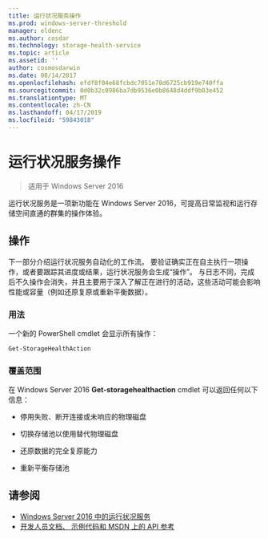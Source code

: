 ```yaml
---
title: 运行状况服务操作
ms.prod: windows-server-threshold
manager: eldenc
ms.author: cosdar
ms.technology: storage-health-service
ms.topic: article
ms.assetid: ''
author: cosmosdarwin
ms.date: 08/14/2017
ms.openlocfilehash: efdf8f04e68fcbdc7051e78d6725cb919e740ffa
ms.sourcegitcommit: 0d0b32c8986ba7db9536e0b8648d4ddf9b03e452
ms.translationtype: MT
ms.contentlocale: zh-CN
ms.lasthandoff: 04/17/2019
ms.locfileid: "59843018"
---
```

# <a name="health-service-actions"></a>运行状况服务操作

> 适用于 Windows Server 2016

运行状况服务是一项新功能在 Windows Server 2016，可提高日常监视和运行存储空间直通的群集的操作体验。

## <a name="actions"></a>操作  

下一部分介绍运行状况服务自动化的工作流。 要验证确实正在自主执行一项操作，或者要跟踪其进度或结果，运行状况服务会生成“操作”。 与日志不同，完成后不久操作会消失，并且主要用于深入了解正在进行的活动，这些活动可能会影响性能或容量（例如还原复原或重新平衡数据）。  

### <a name="usage"></a>用法  

一个新的 PowerShell cmdlet 会显示所有操作：  

```PowerShell
Get-StorageHealthAction  
```

### <a name="coverage"></a>覆盖范围  

在 Windows Server 2016 **Get-storagehealthaction** cmdlet 可以返回任何以下信息：  

-   停用失败、断开连接或未响应的物理磁盘  

-   切换存储池以使用替代物理磁盘  

-   还原数据的完全复原能力  

-   重新平衡存储池  

## <a name="see-also"></a>请参阅

- [Windows Server 2016 中的运行状况服务](health-service-overview.md)
- [开发人员文档、 示例代码和 MSDN 上的 API 参考](https://msdn.microsoft.com/windowshealthservice)
